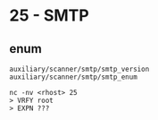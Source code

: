 # 25 - SMTP

## enum

```
auxiliary/scanner/smtp/smtp_version
auxiliary/scanner/smtp/smtp_enum
```

```
nc -nv <rhost> 25
> VRFY root
> EXPN ???
```

